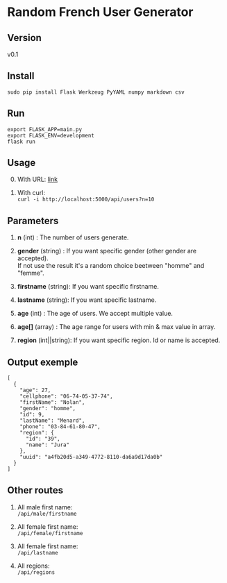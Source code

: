 # Random French User Generator

## Version

v0.1

## Install

```
sudo pip install Flask Werkzeug PyYAML numpy markdown csv
```

## Run

```
export FLASK_APP=main.py
export FLASK_ENV=development
flask run
```

## Usage

0. With URL: <a target="_blank" href="http://localhost:5000/api/users?n=10">link</a>

1. With curl:<br/>
    ```curl -i http://localhost:5000/api/users?n=10```


## Parameters

1. **n** (int) : The number of users generate.

2. **gender** (string) : If you want specific gender (other gender are accepted).
<br/> If not use the result it's a random choice beetween "homme" and "femme". 

3. **firstname** (string): If you want specific firstname.

4. **lastname** (string): If you want specific lastname.

5. **age** (int) : The age of users. We accept multiple value.

6. **age[]** (array) : The age range for users with min & max value in array.

7. **region** (int||string): If you want specific region. Id or name is accepted.

## Output exemple

```
[
  {
    "age": 27, 
    "cellphone": "06-74-05-37-74", 
    "firstName": "Nolan", 
    "gender": "homme", 
    "id": 9, 
    "lastName": "Menard", 
    "phone": "03-84-61-80-47", 
    "region": {
      "id": "39", 
      "name": "Jura"
    }, 
    "uuid": "a4fb20d5-a349-4772-8110-da6a9d17da0b"
  }
]
```

## Other routes

1. All male first name: <br/>
    ```/api/male/firstname```

2. All female first name: <br/>
    ```/api/female/firstname```

3. All female first name: <br/>
    ```/api/lastname```

4. All regions: <br/>
    ```/api/regions```